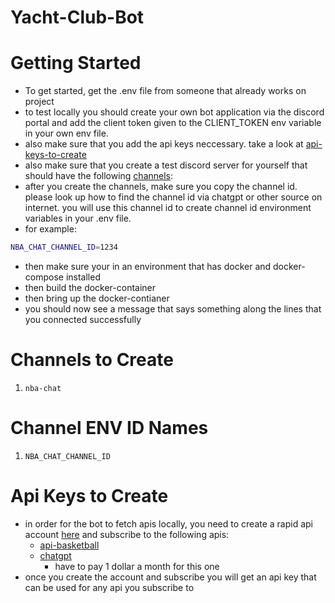 # Yacht-Club-Bot

# Getting Started
- To get started, get the .env file from someone that already works on project
- to test locally you should create your own bot application via the discord portal and add the client token given to the CLIENT_TOKEN env variable in your own env file.
- also make sure that you add the api keys neccessary. take a look at [api-keys-to-create](#api-keys-to-create)
- also make sure that you create a test discord server for yourself that should have the following [channels](#channels-to-create):
- after you create the channels, make sure you copy the channel id. please look up how to find the channel id via chatgpt or other source on internet. you will use this channel id to create channel id environment variables in your .env file.
- for example:
```bash
NBA_CHAT_CHANNEL_ID=1234
```
- then make sure your in an environment that has docker and docker-compose installed
- then build the docker-container
- then bring up the docker-contianer
- you should now see a message that says something along the lines that you connected successfully

# Channels to Create
1. `nba-chat`

# Channel ENV ID Names
1. `NBA_CHAT_CHANNEL_ID`

# Api Keys to Create
- in order for the bot to fetch apis locally, you need to create a rapid api account [here](https://rapidapi.com/hub) and subscribe to the following apis: 
    - [api-basketball](https://rapidapi.com/api-sports/api/api-basketball)
    - [chatgpt](https://rapidapi.com/swift-api-swift-api-default/api/gpt-4o/playground/apiendpoint_113789a0-d775-41db-8f5d-d129c3ff952b)
        - have to pay 1 dollar a month for this one
- once you create the account and subscribe you will get an api key that can be used for any api you subscribe to